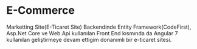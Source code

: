 # E-Commerce
Marketting Site(E-Ticaret Site) Backendinde Entity Framework(CodeFirst), Asp.Net Core ve Web.Api kullanılan Front End kısmında da Angular 7 kullanılan geliştirmeye devam ettigim donanımlı bir e-ticaret sitesi.

